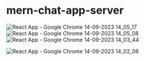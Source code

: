 # mern-chat-app-server

![React App - Google Chrome 14-09-2023 14_05_17](https://github.com/vishal139/mern-chat-app-server/assets/60360302/e3512c6b-5450-4248-9e16-f9e572a7f5c1)
![React App - Google Chrome 14-09-2023 14_05_08](https://github.com/vishal139/mern-chat-app-server/assets/60360302/e5af2fe0-3249-4679-814b-f55e5f97ddd0)
![React App - Google Chrome 14-09-2023 14_03_44](https://github.com/vishal139/mern-chat-app-server/assets/60360302/0bb16ed7-f65e-4d85-93c9-f8276b9ad73f)

![React App - Google Chrome 14-09-2023 14_02_08](https://github.com/vishal139/mern-chat-app-server/assets/60360302/6f05ff8d-1a06-494d-bf8e-31bb59fb6272)

